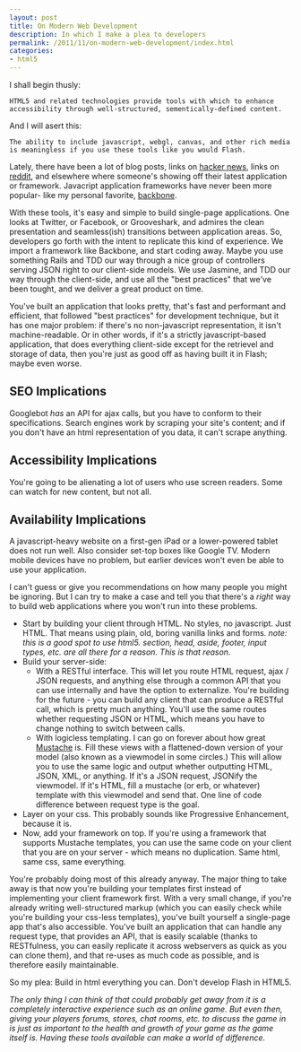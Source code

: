 ```yaml
---
layout: post
title: On Modern Web Development
description: In which I make a plea to developers
permalink: /2011/11/on-modern-web-development/index.html
categories:
- html5
---
```


I shall begin thusly:

    HTML5 and related technologies provide tools with which to enhance
    accessibility through well-structured, sementically-defined content.

And I will asert this:

    The ability to include javascript, webgl, canvas, and other rich media
    is meaningless if you use these tools like you would Flash.

Lately, there have been a lot of blog posts, links on [hacker news](http://news.ycombinator.com),
links on [reddit](http://www.reddit.com), and elsewhere where someone's showing off their latest application or framework. Javacript application
frameworks have never been more popular- like my personal favorite, [backbone](documentcloud.github.com/backbone/).

With these tools, it's easy and simple to build single-page applications. One looks at Twitter, or Facebook, or Grooveshark, and admires the clean
presentation and seamless(ish) transitions between application areas. So, developers go forth with the intent to replicate this kind of experience.
We import a framework like Backbone, and start coding away. Maybe you use something Rails and TDD our way through a nice group of controllers serving
JSON right to our client-side models. We use Jasmine, and TDD our way through the client-side, and use all the "best practices" that we've been tought,
and we deliver a great product on time.

You've built an application that looks pretty, that's fast and performant and efficient, that followed "best practices" for development technique,
but it has one major problem: if there's no non-javascript representation, it isn't machine-readable. Or in other words, if it's a strictly
javascript-based application, that does everything client-side except for the retrievel and storage of data, then you're just as good off as having
built it in Flash; maybe even worse.

## SEO Implications
Googlebot *has* an API for ajax calls, but you have to conform to their specifications. Search engines work by scraping your site's content; and if you
don't have an html representation of you data, it can't scrape anything.

## Accessibility Implications
You're going to be alienating a lot of users who use screen readers. Some can watch for new content, but not all.

## Availability Implications
A javascript-heavy website on a first-gen iPad or a lower-powered tablet does not run well. Also consider set-top boxes like Google TV. 
Modern mobile devices have no problem, but earlier devices won't even be able to use your application.

I can't guess or give you recommendations on how many people you might be ignoring. But I can try to make a case and tell you that 
there's a *right* way to build web applications where you won't run into these problems.

* Start by building your client through HTML. No styles, no javascript. Just HTML. That means using plain, old, boring vanilla links and forms.
  *note: this is a good spot to use html5. section, head, aside, footer, input types, etc. are all there for a reason. This is that reason.*
* Build your server-side:
    * With a RESTful interface. This will let you route HTML request, ajax / JSON requests, and anything else through a common API that you can use
      internally and have the option to externalize. You're building for the future - you can build any client that can produce a RESTful call,
      which is pretty much anything. You'll use the same routes whether requesting JSON or HTML, which means you have to change nothing to switch
      between calls.
    * With logicless templating. I can go on forever about how great [Mustache](http://mustache.github.com/) is. Fill these views with a flattened-down
      version of your model (also known as a viewmodel in some circles.) This will allow you to use the same logic and output whether outputting HTML,
      JSON, XML, or anything. If it's a JSON request, JSONify the viewmodel. If it's HTML, fill a mustache (or erb, or whatever) template with this
      viewmodel and send that. One line of code difference between request type is the goal.
* Layer on your css. This probably sounds like Progressive Enhancement, because it is.
* Now, add your framework on top. If you're using a framework that supports Mustache templates, you can use the same code on your client that you are
  on your server - which means no duplication. Same html, same css, same everything.

You're probably doing most of this already anyway.  The major thing to take away is that now you're building your templates first instead of implementing your
client framework first. With a very small change, if you're already writing well-structured markup (which you can easily check while you're building your
css-less templates), you've built yourself a single-page app that's also accessible. You've built an application that can handle any request type, that provides
an API, that is easily scalable (thanks to RESTfulness, you can easily replicate it across webservers as quick as you can clone them), and that re-uses
as much code as possible, and is therefore easily maintainable.



So my plea: Build in html everything you can. Don't develop Flash in HTML5.



*The only thing I can think of that could probably get away from it is a completely interactive experience such as an online game. But even then, giving 
your players forums, stores, chat rooms, etc. to discuss the game in is just as important to the health and growth of your game as the game itself is.
Having these tools available can make a world of difference.*
